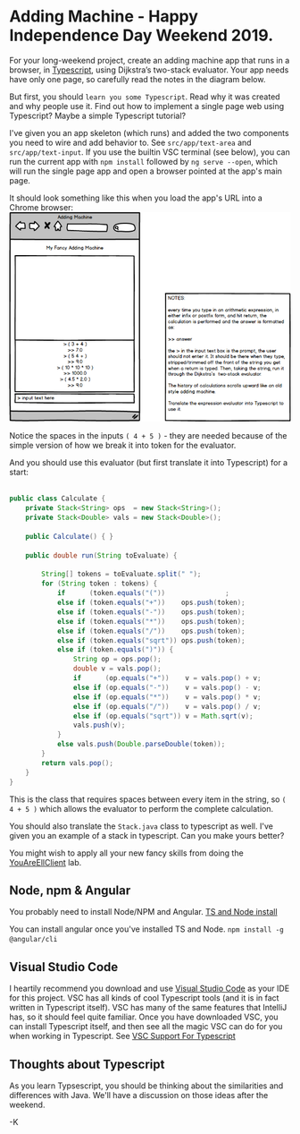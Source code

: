 # Adding Machine - Happy Independence Day Weekend 2019.

For your long-weekend project, 
create an adding machine app that runs in a browser, in [Typescript](https://www.typescriptlang.org/), using Dijkstra’s two-stack evaluator. Your app needs have only one page, so carefully read the notes in the diagram below.

But first, you should `learn you some Typescript`. Read why it was created and why people use it. Find out how to implement a single page web using Typescript? Maybe a simple Typescript tutorial?

I've given you an app skeleton (which runs) and added the two components you need to wire and add behavior to. See `src/app/text-area` and `src/app/text-input`. If you use the builtin VSC terminal (see below), you can run the current app with `npm install` followed by `ng serve --open`, which will run the single page app and open a browser pointed at the app's main page. 

It should look something like this when you load the app's URL into a Chrome browser:
![Mockup](AddingMachine.png)

Notice the spaces in the inputs `( 4 + 5 )` - they are needed because of the simple
version of how we break it into token for the evaluator.

And you should use this evaluator (but first translate it into Typescript) for a start:
```java

public class Calculate {
    private Stack<String> ops  = new Stack<String>();
    private Stack<Double> vals = new Stack<Double>();

    public Calculate() { }
    
    public double run(String toEvaluate) {

        String[] tokens = toEvaluate.split(" ");
        for (String token : tokens) {
            if      (token.equals("("))               ;
            else if (token.equals("+"))    ops.push(token);
            else if (token.equals("-"))    ops.push(token);
            else if (token.equals("*"))    ops.push(token);
            else if (token.equals("/"))    ops.push(token);
            else if (token.equals("sqrt")) ops.push(token);
            else if (token.equals(")")) {
                String op = ops.pop();
                double v = vals.pop();
                if      (op.equals("+"))    v = vals.pop() + v;
                else if (op.equals("-"))    v = vals.pop() - v;
                else if (op.equals("*"))    v = vals.pop() * v;
                else if (op.equals("/"))    v = vals.pop() / v;
                else if (op.equals("sqrt")) v = Math.sqrt(v);
                vals.push(v);
            }
            else vals.push(Double.parseDouble(token));
        }
        return vals.pop();
    }
}
```
This is the class that requires spaces between every item in the string, so `( 4 + 5 )` which allows the evaluator to perform the complete calculation.

You should also translate the `Stack.java` class to typescript as well. I've given you an example of a stack in typescript. Can you make yours better?

You might wish to apply all your new fancy skills from doing the [YouAreEllClient](https://github.com/Zipcoder/ZCW-MesoLab-YouAreEllClient) lab.

## Node, npm & Angular

You probably need to install Node/NPM and Angular. [TS and Node install](https://dzone.com/articles/how-to-install-typescript-and-nodejs-typescript-tu-1)

You can install angular once you've installed TS and Node. 
`npm install -g @angular/cli`

## Visual Studio Code

I heartily recommend you download and use [Visual Studio Code](https://code.visualstudio.com/) as your IDE for this project. VSC has all kinds of cool Typescript tools (and it is in fact written in Typescript itself). VSC has many of the same features that IntelliJ has, so it should feel quite familiar. Once you have downloaded VSC, you can install Typescript itself, and then see all the magic VSC can do for you when working in Typescript. See [VSC Support For Typescript](https://code.visualstudio.com/Docs/languages/typescript)


## Thoughts about Typescript

As you learn Typsescript, you should be thinking about the similarities and differences with Java. We'll have a discussion on those ideas after the weekend.

-K

